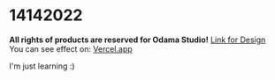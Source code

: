 # 14142022

**All rights of products are reserved for Odama Studio!**
[Link for Design](https://www.figma.com/file/gihccU5tfGDzoqoFUgjME5/Findtrend-Webflow-(Free-Code)-(Community)?node-id=0%3A1)
<br />You can see effect on: [Vercel.app](14142022.vercel.app)

I'm just learning :)
